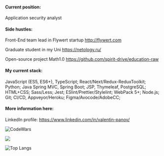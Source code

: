 #### Current position:
Application security analyst

#### Side hustles:

Front-End team lead in Flywert startup http://flywert.com

Graduate student in my Uni https://netology.ru/ 

Open-source project Math1.0 https://github.com/spirit-drive/education-raw

#### My current stack:
 JavaScript (ES5, ES6+), TypeScript;
 React/Next/Redux-ReduxToolkit;
 Python;
 Java Spring MVC, Spring Boot;
 JSP, Thymeleaf, PostgreSQL;
 HTML+CSS;
 Sass/Less;
 Jest;
 ESlint/Prettier/Stylelint;
 WebPack 5+;
 Node.js;
 Git;
 CI/CD, Appveyor/Heroku;
 Figma/Avocode/AdobeCC;

#### More information here:
LinkedIn profile: https://www.linkedin.com/in/valentin-panov/


![CodeWars](https://www.codewars.com/users/vPanov/badges/small)

<picture>
<source 
  srcset="https://github-readme-stats-valentin-panov.vercel.app/api?username=valentin-panov&show_icons=true&theme=dark"
  media="(prefers-color-scheme: dark)"
/>
<source
  srcset="https://github-readme-stats-valentin-panov.vercel.app/api?username=valentin-panov&show_icons=true"
  media="(prefers-color-scheme: light), (prefers-color-scheme: no-preference)"
/>
<img src="https://github-readme-stats-valentin-panov.vercel.app/api?username=valentin-panov&show_icons=true" />
</picture>

![Top Langs](https://github-readme-stats-valentin-panov.vercel.app/api/top-langs/?username=valentin-panov&layout=compact)
